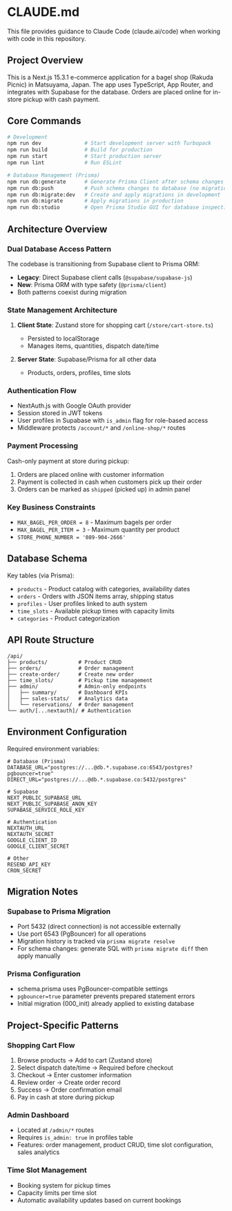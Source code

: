 # CLAUDE.md

This file provides guidance to Claude Code (claude.ai/code) when working with code in this repository.

## Project Overview

This is a Next.js 15.3.1 e-commerce application for a bagel shop (Rakuda Picnic) in Matsuyama, Japan. The app uses TypeScript, App Router, and integrates with Supabase for the database. Orders are placed online for in-store pickup with cash payment.

## Core Commands

```bash
# Development
npm run dev              # Start development server with Turbopack
npm run build            # Build for production
npm run start            # Start production server
npm run lint             # Run ESLint

# Database Management (Prisma)
npm run db:generate      # Generate Prisma Client after schema changes
npm run db:push          # Push schema changes to database (no migration history)
npm run db:migrate:dev   # Create and apply migrations in development
npm run db:migrate       # Apply migrations in production
npm run db:studio        # Open Prisma Studio GUI for database inspection
```

## Architecture Overview

### Dual Database Access Pattern
The codebase is transitioning from Supabase client to Prisma ORM:
- **Legacy**: Direct Supabase client calls (`@supabase/supabase-js`)
- **New**: Prisma ORM with type safety (`@prisma/client`)
- Both patterns coexist during migration

### State Management Architecture
1. **Client State**: Zustand store for shopping cart (`/store/cart-store.ts`)
   - Persisted to localStorage
   - Manages items, quantities, dispatch date/time
   
2. **Server State**: Supabase/Prisma for all other data
   - Products, orders, profiles, time slots

### Authentication Flow
- NextAuth.js with Google OAuth provider
- Session stored in JWT tokens
- User profiles in Supabase with `is_admin` flag for role-based access
- Middleware protects `/account/*` and `/online-shop/*` routes

### Payment Processing
Cash-only payment at store during pickup:
1. Orders are placed online with customer information
2. Payment is collected in cash when customers pick up their order
3. Orders can be marked as `shipped` (picked up) in admin panel

### Key Business Constraints
- `MAX_BAGEL_PER_ORDER = 8` - Maximum bagels per order
- `MAX_BAGEL_PER_ITEM = 3` - Maximum quantity per product
- `STORE_PHONE_NUMBER = '089-904-2666'`

## Database Schema

Key tables (via Prisma):
- `products` - Product catalog with categories, availability dates
- `orders` - Orders with JSON items array, shipping status
- `profiles` - User profiles linked to auth system
- `time_slots` - Available pickup times with capacity limits
- `categories` - Product categorization

## API Route Structure

```
/api/
├── products/          # Product CRUD
├── orders/            # Order management
├── create-order/      # Create new order
├── time_slots/        # Pickup time management
├── admin/             # Admin-only endpoints
│   ├── summary/       # Dashboard KPIs
│   ├── sales-stats/   # Analytics data
│   └── reservations/  # Order management
└── auth/[...nextauth]/ # Authentication
```

## Environment Configuration

Required environment variables:
```env
# Database (Prisma)
DATABASE_URL="postgres://...@db.*.supabase.co:6543/postgres?pgbouncer=true"
DIRECT_URL="postgres://...@db.*.supabase.co:5432/postgres"

# Supabase
NEXT_PUBLIC_SUPABASE_URL
NEXT_PUBLIC_SUPABASE_ANON_KEY
SUPABASE_SERVICE_ROLE_KEY

# Authentication
NEXTAUTH_URL
NEXTAUTH_SECRET
GOOGLE_CLIENT_ID
GOOGLE_CLIENT_SECRET

# Other
RESEND_API_KEY
CRON_SECRET
```

## Migration Notes

### Supabase to Prisma Migration
- Port 5432 (direct connection) is not accessible externally
- Use port 6543 (PgBouncer) for all operations
- Migration history is tracked via `prisma migrate resolve`
- For schema changes: generate SQL with `prisma migrate diff` then apply manually

### Prisma Configuration
- schema.prisma uses PgBouncer-compatible settings
- `pgbouncer=true` parameter prevents prepared statement errors
- Initial migration (000_init) already applied to existing database

## Project-Specific Patterns

### Shopping Cart Flow
1. Browse products → Add to cart (Zustand store)
2. Select dispatch date/time → Required before checkout
3. Checkout → Enter customer information
4. Review order → Create order record
5. Success → Order confirmation email
6. Pay in cash at store during pickup

### Admin Dashboard
- Located at `/admin/*` routes
- Requires `is_admin: true` in profiles table
- Features: order management, product CRUD, time slot configuration, sales analytics

### Time Slot Management
- Booking system for pickup times
- Capacity limits per time slot
- Automatic availability updates based on current bookings